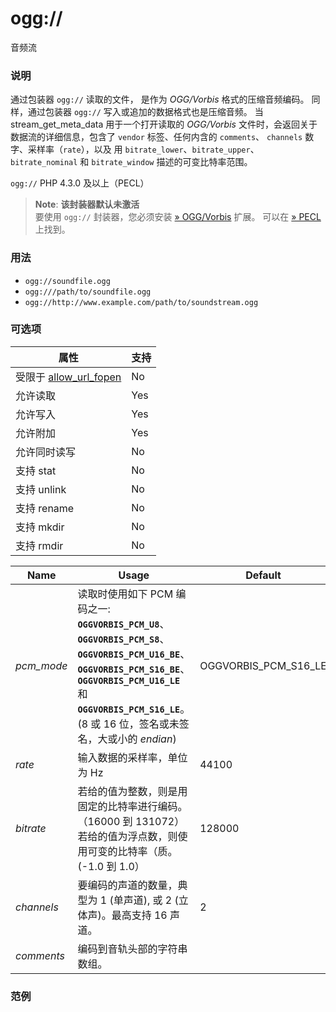 ogg://
======

音频流

### 说明

通过包装器 `ogg://` 读取的文件， 是作为 *OGG/Vorbis*
格式的压缩音频编码。 同样，通过包装器 `ogg://`
写入或追加的数据格式也是压缩音频。 当 <span
class="function">stream\_get\_meta\_data</span> 用于一个打开读取的
*OGG/Vorbis* 文件时，会返回关于数据流的详细信息，包含了 `vendor`
标签、任何内含的 `comments`、 `channels` 数字、采样率（`rate`），以及 用
`bitrate_lower`、`bitrate_upper`、 `bitrate_nominal` 和 `bitrate_window`
描述的可变比特率范围。

`ogg://` PHP 4.3.0 及以上（PECL）

> **Note**: **该封装器默认未激活**  
> <span class="simpara"> 要使用 `ogg://` 封装器，您必须安装
> <a href="https://pecl.php.net/package/oggvorbis" class="link external">» OGG/Vorbis</a>
> 扩展。 可以在
> <a href="https://pecl.php.net/" class="link external">» PECL</a>
> 上找到。 </span>

### 用法

-   <span class="simpara">`ogg://soundfile.ogg`</span>
-   <span class="simpara">`ogg:///path/to/soundfile.ogg`</span>
-   <span
    class="simpara">`ogg://http://www.example.com/path/to/soundstream.ogg`</span>

### 可选项

| 属性                                                                      | 支持 |
|---------------------------------------------------------------------------|------|
| 受限于 <a href="/filesystem/setup.html#" class="link">allow_url_fopen</a> | No   |
| 允许读取                                                                  | Yes  |
| 允许写入                                                                  | Yes  |
| 允许附加                                                                  | Yes  |
| 允许同时读写                                                              | No   |
| 支持 <span class="function">stat</span>                                   | No   |
| 支持 <span class="function">unlink</span>                                 | No   |
| 支持 <span class="function">rename</span>                                 | No   |
| 支持 <span class="function">mkdir</span>                                  | No   |
| 支持 <span class="function">rmdir</span>                                  | No   |

| Name        | Usage                                                                                                                                                                                                                                           | Default                 | Mode      |
|-------------|-------------------------------------------------------------------------------------------------------------------------------------------------------------------------------------------------------------------------------------------------|-------------------------|-----------|
| *pcm\_mode* | 读取时使用如下 PCM 编码之一: **`OGGVORBIS_PCM_U8`**、**`OGGVORBIS_PCM_S8`**、 **`OGGVORBIS_PCM_U16_BE`**、**`OGGVORBIS_PCM_S16_BE`**、 **`OGGVORBIS_PCM_U16_LE`** 和 **`OGGVORBIS_PCM_S16_LE`**。 (8 或 16 位，签名或未签名，大或小的 *endian*) | OGGVORBIS\_PCM\_S16\_LE | 读取      |
| *rate*      | 输入数据的采样率，单位为 Hz                                                                                                                                                                                                                     | 44100                   | 写入/附加 |
| *bitrate*   | 若给的值为整数，则是用固定的比特率进行编码。（16000 到 131072）若给的值为浮点数，则使用可变的比特率（质。(-1.0 到 1.0）                                                                                                                         | 128000                  | 写入/附加 |
| *channels*  | 要编码的声道的数量，典型为 1 (单声道), 或 2 (立体声)。最高支持 16 声道。                                                                                                                                                                        | 2                       | 写入/附加 |
| *comments*  | 编码到音轨头部的字符串数组。                                                                                                                                                                                                                    |                         | 写入/附加 |

### 范例
